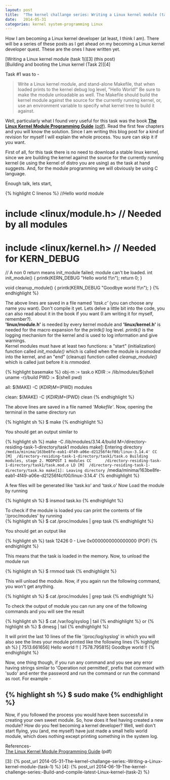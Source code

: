 ```yaml
---
layout: post
title:  "The kernel challange series: Writing a Linux kernel module (task 1)"
date:   2014-05-31
categories: kernel system-programming Linux
---
```



How I am becoming a Linux kernel developer (at least, I think I am). There will be a series of these posts as I get ahead on my becoming a Linux kernel developer quest. These are the ones I have written yet.

[Writing a Linux kernel module (task 1)][3] (this post)  
[Building and booting the Linux kernel (Task 2)][4]  

Task #1 was to -

>Write a Linux kernel module, and stand-alone Makefile, that when loaded prints to the kernel debug log level, "Hello World!"  Be sure to make the module unloadable as well. The Makefile should build the kernel module against the source for the currently running kernel, or, use an environment variable to specify what kernel tree to build it against.

Well, particularly what I found very useful for this task was the book **[The Linux Kernel Module Programming Guide][1]** [(pdf)][2]. Read the first few chapters and you will know the solution. Since I am writing this blog post for a kind of revision for myself I will explain the whole process. You sure can skip it if you want.

First of all, for this task there is no need to download a stable linux kernel, since we are building the kernel against the source for the currently running kernel (ie using the kernel of distro you are using) as the task at hand suggests. And, for the module programming we will obviously be using C language.

Enough talk, lets start,

{% highlight C linenos %}
//Hello world module

# include <linux/module.h>      // Needed by all modules
# include <linux/kernel.h>       // Needed for KERN_DEBUG

// A non 0 return means init_module failed; module can't be loaded.
int
init_module()
{
        printk(KERN_DEBUG "Hello world !!\n");
        return 0;
}

void
cleanup_module()
{
        printk(KERN_DEBUG "Goodbye world !!\n");
}
{% endhighlight %}

The above lines are saved in a file named *'task.c'* (you can choose any name you want). Don't compile it yet. Lets delve a little bit into the code, you can also read about it in the book if you want (I am writing it for myself, remember?).  
**'linux/module.h'** is needed by every kernel module and **'linux/kernel.h'** is needed for the macro expansion for the *printk()* log level. *printk()* is the logging mechanism for the kernel and is used to log information and give warnings.  
Kernel modules must have at least two functions: a "start" (initialization) function called *init_module()* which is called when the module is _insmoded_ into the kernel, and an "end" (cleanup) function called *cleanup_module()* which is called just before it is _rmmoded_.



{% highlight basemake %}
obj-m := task.o
KDIR := /lib/modules/$(shell uname -r)/build
PWD := $(shell pwd)

all:
        $(MAKE) -C $(KDIR) M=$(PWD) modules
 
clean:
        $(MAKE) -C $(KDIR) M=$(PWD) clean
{% endhighlight %}

The above lines are saved in a file named *'Makefile'*. Now, opening the terminal in the same directory run 

{% highlight sh %}
$ make
{% endhighlight %}

You should get an output similar to

{% highlight sh %}
make -C /lib/modules/3.14.4/build M=/directory-residing-task-1-directory/task1 modules
make[1]: Entering directory `/media/minima/163be8fe-eab1-4f49-a06e-d21256f4cf00/linux-3.14.4'
  CC [M]  /directory-residing-task-1-directory/task1/task.o
  Building modules, stage 2.
  MODPOST 1 modules
  CC      /directory-residing-task-1-directory/task1/task.mod.o
  LD [M]  /directory-residing-task-1-directory/task.ko
make[1]: Leaving directory `/media/minima/163be8fe-eab1-4f49-a06e-d21256f4cf00/linux-3.14.4'
{% endhighlight %}

A few files will be generated like 'task.ko' and 'task.o'
Now Load the module by running  

{% highlight sh %}
$ insmod task.ko
{% endhighlight %}

To check if the module is loaded you can print the contents of file '/proc/modules' by running  
{% highlight sh %}
$ cat /proc/modules | grep task
{% endhighlight %}

You should get an output like  

{% highlight sh %}
 task 12426 0 - Live 0x0000000000000000 (POF)
{% endhighlight %}

This means that the task is loaded in the memory. Now, to unload the module run

{% highlight sh %}
$ rmmod task
{% endhighlight %}

This will unload the module. Now, if you again run the following command, you won't get anything.

{% highlight sh %}
$ cat /proc/modules | grep task
{% endhighlight %}

To check the output of module you can run any one of the following commands and you will see the result

{% highlight sh %}
$ cat /var/log/syslog | tail
{% endhighlight %}
or
{% highlight sh %}
$ dmesg | tail
{% endhighlight %}

It will print the last 10 lines of the file '/proc/log/syslog' in which you will also see the lines your module printed like the following lines
{% highlight sh %}
  [ 7513.661656] Hello world !!
  [ 7578.795815] Goodbye world !!
{% endhighlight %}

Now, one thing though, if you run any command and you see any error having strings similar to 'Operation not permitted', prefix that command with 'sudo' and enter the password  and run the command or run the command as root. For example -

{% highlight sh %}
$ sudo make
{% endhighlight %}
---------------------------------

Now, if you followed the process you would have been successful in creating your own sweet module. So, how does it feel having created a new module? How do you feel becoming a kernel developer?
Well, well don't start flying, you (and, me myself) have just made a small hello world module, which does nothing except printing something in the system log.

References-  
[The Linux Kernel Module Programming Guide][2] (pdf)

[1]: http://tldp.org/LDP/lkmpg/2.6/html/
[2]: http://www.tldp.org/LDP/lkmpg/2.6/lkmpg.pdf
[3]: {% post_url 2014-05-31-The-kernel-challange-series:-Writing-a-Linux-kernel-module-(task-1) %}
[4]: {% post_url 2014-06-19-The-kernel-challenge-series:-Build-and-compile-latest-Linux-kernel-(task-2) %}